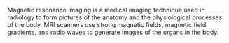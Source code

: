 Magnetic resonance imaging is a medical imaging technique used in radiology to form pictures of the anatomy and the physiological processes of the body. MRI scanners use strong magnetic fields, magnetic field gradients, and radio waves to generate images of the organs in the body.
